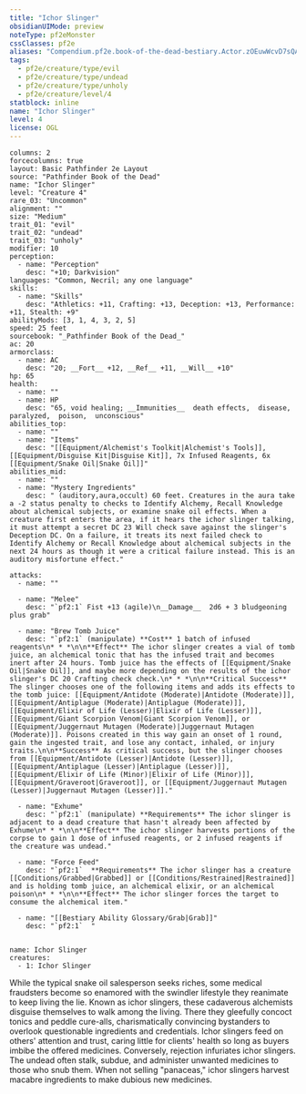 ```yaml
---
title: "Ichor Slinger"
obsidianUIMode: preview
noteType: pf2eMonster
cssClasses: pf2e
aliases: "Compendium.pf2e.book-of-the-dead-bestiary.Actor.zOEuwWcvD7sQA1kc" 
tags:
  - pf2e/creature/type/evil
  - pf2e/creature/type/undead
  - pf2e/creature/type/unholy
  - pf2e/creature/level/4
statblock: inline
name: "Ichor Slinger"
level: 4
license: OGL
---
```


```statblock
columns: 2
forcecolumns: true
layout: Basic Pathfinder 2e Layout
source: "Pathfinder Book of the Dead"
name: "Ichor Slinger"
level: "Creature 4"
rare_03: "Uncommon"
alignment: ""
size: "Medium"
trait_01: "evil"
trait_02: "undead"
trait_03: "unholy"
modifier: 10
perception:
  - name: "Perception"
    desc: "+10; Darkvision"
languages: "Common, Necril; any one language"
skills:
  - name: "Skills"
    desc: "Athletics: +11, Crafting: +13, Deception: +13, Performance: +11, Stealth: +9"
abilityMods: [3, 1, 4, 3, 2, 5]
speed: 25 feet
sourcebook: "_Pathfinder Book of the Dead_"
ac: 20
armorclass:
  - name: AC
    desc: "20; __Fort__ +12, __Ref__ +11, __Will__ +10"
hp: 65
health:
  - name: ""
  - name: HP
    desc: "65, void healing; __Immunities__  death effects,  disease,  paralyzed,  poison,  unconscious"
abilities_top:
  - name: ""
  - name: "Items"
    desc: "[[Equipment/Alchemist's Toolkit|Alchemist's Tools]], [[Equipment/Disguise Kit|Disguise Kit]], 7x Infused Reagents, 6x [[Equipment/Snake Oil|Snake Oil]]"
abilities_mid:
  - name: ""
  - name: "Mystery Ingredients"
    desc: " (auditory,aura,occult) 60 feet. Creatures in the aura take a -2 status penalty to checks to Identify Alchemy, Recall Knowledge about alchemical subjects, or examine snake oil effects. When a creature first enters the area, if it hears the ichor slinger talking, it must attempt a secret DC 23 Will check save against the slinger's Deception DC. On a failure, it treats its next failed check to Identify Alchemy or Recall Knowledge about alchemical subjects in the next 24 hours as though it were a critical failure instead. This is an auditory misfortune effect."

attacks:
  - name: ""

  - name: "Melee"
    desc: "`pf2:1` Fist +13 (agile)\n__Damage__  2d6 + 3 bludgeoning plus grab"

  - name: "Brew Tomb Juice"
    desc: "`pf2:1` (manipulate) **Cost** 1 batch of infused reagents\n* * *\n\n**Effect** The ichor slinger creates a vial of tomb juice, an alchemical tonic that has the infused trait and becomes inert after 24 hours. Tomb juice has the effects of [[Equipment/Snake Oil|Snake Oil]], and maybe more depending on the results of the ichor slinger's DC 20 Crafting check check.\n* * *\n\n**Critical Success** The slinger chooses one of the following items and adds its effects to the tomb juice: [[Equipment/Antidote (Moderate)|Antidote (Moderate)]], [[Equipment/Antiplague (Moderate)|Antiplague (Moderate)]], [[Equipment/Elixir of Life (Lesser)|Elixir of Life (Lesser)]], [[Equipment/Giant Scorpion Venom|Giant Scorpion Venom]], or [[Equipment/Juggernaut Mutagen (Moderate)|Juggernaut Mutagen (Moderate)]]. Poisons created in this way gain an onset of 1 round, gain the ingested trait, and lose any contact, inhaled, or injury traits.\n\n**Success** As critical success, but the slinger chooses from [[Equipment/Antidote (Lesser)|Antidote (Lesser)]], [[Equipment/Antiplague (Lesser)|Antiplague (Lesser)]], [[Equipment/Elixir of Life (Minor)|Elixir of Life (Minor)]], [[Equipment/Graveroot|Graveroot]], or [[Equipment/Juggernaut Mutagen (Lesser)|Juggernaut Mutagen (Lesser)]]."

  - name: "Exhume"
    desc: "`pf2:1` (manipulate) **Requirements** The ichor slinger is adjacent to a dead creature that hasn't already been affected by Exhume\n* * *\n\n**Effect** The ichor slinger harvests portions of the corpse to gain 1 dose of infused reagents, or 2 infused reagents if the creature was undead."

  - name: "Force Feed"
    desc: "`pf2:1`  **Requirements** The ichor slinger has a creature [[Conditions/Grabbed|Grabbed]] or [[Conditions/Restrained|Restrained]] and is holding tomb juice, an alchemical elixir, or an alchemical poison\n* * *\n\n**Effect** The ichor slinger forces the target to consume the alchemical item."

  - name: "[[Bestiary Ability Glossary/Grab|Grab]]"
    desc: "`pf2:1`  "
 
```

```encounter-table
name: Ichor Slinger
creatures:
  - 1: Ichor Slinger
```



While the typical snake oil salesperson seeks riches, some medical fraudsters become so enamored with the swindler lifestyle they reanimate to keep living the lie. Known as ichor slingers, these cadaverous alchemists disguise themselves to walk among the living. There they gleefully concoct tonics and peddle cure-alls, charismatically convincing bystanders to overlook questionable ingredients and credentials. Ichor slingers feed on others' attention and trust, caring little for clients' health so long as buyers imbibe the offered medicines. Conversely, rejection infuriates ichor slingers. The undead often stalk, subdue, and administer unwanted medicines to those who snub them. When not selling "panaceas," ichor slingers harvest macabre ingredients to make dubious new medicines.
